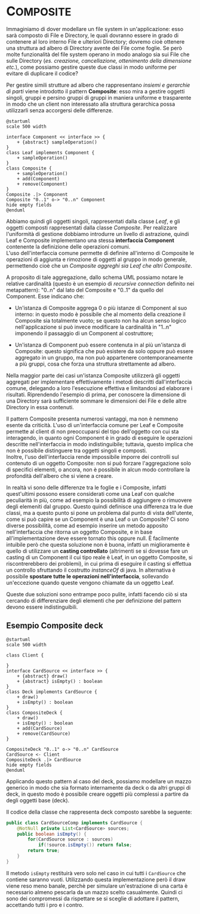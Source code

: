 # <big>C</big>OMPOSITE

Immaginiamo di dover modellare un file system in un'applicazione: esso sarà composto di File e Directory, le quali dovranno essere in grado di contenere al loro interno File e ulteriori Directory; dovremo cioè ottenere una struttura ad albero di Directory avente dei File come foglie.
Se però molte funzionalità del file system operano in modo analogo sia sui File che sulle Directory (_es. creazione, cancellazione, ottenimento della dimensione etc._), come possiamo gestire queste due classi in modo uniforme per evitare di duplicare il codice?

Per gestire simili strutture ad albero che rappresentano _insiemi e gerarchie di parti_ viene introdotto il pattern __Composite__: esso mira a gestire oggetti singoli, gruppi e persino gruppi di gruppi in maniera uniforme e trasparente in modo che un client non interessato alla struttura gerarchica possa utilizzarli senza accorgersi delle differenze.

```plantuml
@startuml
scale 500 width

interface Component << interface >> {
    + {abstract} sampleOperation()
}
class Leaf implements Component {
    + sampleOperation()
}
class Composite {
    + sampleOperation()
    + add(Component)
    + remove(Component)
}
Composite .|> Component
Composite "0..1" o-> "0..n" Component
hide empty fields
@enduml
```

Abbiamo quindi gli oggetti singoli, rappresentati dalla classe _Leaf_, e gli oggetti composti rappresentati dalla classe _Composite_.
Per realizzare l'uniformità di gestione dobbiamo introdurre un livello di astrazione, quindi Leaf e Composite implementano una stessa __interfaccia Component__ contenente la definizione delle operazioni comuni. \
L'uso dell'interfaccia comune permette di definire all'interno di Composite le operazioni di aggiunta e rimozione di oggetti al gruppo in modo generale, permettendo cioè che un _Composite aggreghi sia Leaf che altri Composite_.

A proposito di tale aggregazione, dallo schema UML possiamo notare le relative cardinalità (questo è un esempio di _recursive connection_ definito nei metapattern): "0..n" dal lato del Composite e "0..1" da quello del Component.
Esse indicano che:

- Un'istanza di Composite aggrega 0 o più istanze di Component al suo interno: in questo modo è possibile che al momento della creazione il Composite sia totalmente vuoto; se questo non ha alcun senso logico nell'applicazione si può invece modificare la cardinalità in "1..n" imponendo il passaggio di un Component al costruttore;

- Un'istanza di Component può essere contenuta in al più un'istanza di Composite: questo significa che può esistere da solo oppure può essere aggregato in un gruppo, ma non può appartenere contemporaneamente a più gruppi, cosa che forza una struttura strettamente ad albero.

Nella maggior parte dei casi un'istanza Composite utilizzerà gli oggetti aggregati per implementare effettivamente i metodi descritti dall'interfaccia comune, delegando a loro l'esecuzione effettiva e limitandosi ad elaborare i risultati.
Riprendendo l'esempio di prima, per conoscere la dimensione di una Directory sarà sufficiente sommare le dimensioni dei File e delle altre Directory in essa contenuti.

Il pattern Composite presenta numerosi vantaggi, ma non è nemmeno esente da criticità.
L'uso di un'interfaccia comune per Leaf e Composite permette al client di non preoccuparsi del tipo dell'oggetto con cui sta interagendo, in quanto ogni Component è in grado di eseguire le operazioni descritte nell'interfaccia in modo indistinguibile; tuttavia, questo implica che non è possibile distinguere tra oggetti singoli e composti. \
Inoltre, l'uso dell'interfaccia rende impossibile imporre dei controlli sul contenuto di un oggetto Composite: non si può forzare l'aggregazione solo di specifici elementi, o ancora, non è possibile in alcun modo controllare la profondità dell'albero che si viene a creare.

In realtà vi sono delle differenze tra le foglie e i Composite, infatti quest'ultimi possono essere considerati come una Leaf con qualche peculiarità in più, come ad esempio la possibilità di aggiungere o rimuovere degli elemeniti dal gruppo.
Questo quindi definisce una differenza tra le due classi, ma a questo punto si pone un problema dal punto di vista dell'utente, come si può capire se un Component è una Leaf o un Composite?
Ci sono diverse possibilità, come ad esempio inserire un metodo apposito nell'interfaccia che ritorna un oggetto Composite, e in base all'implementazione deve essere tornato this oppure null.
È facilmente intuibile però che questa soluzione non è buona, infatti un miglioramente è quello di utilizzare un __casting controllato__ (altrimenti se si dovesse fare un casting di un Component il cui tipo reale è Leaf, in un oggetto Composite, si riscontrerebbero dei problemi), in cui prima di eseguire il casting si effettua un controllo sfruttando il costrutto _instanceOf_ di java.
In alternativa è possibile __spostare tutte le operazioni nell'interfaccia__, sollevando un'eccezione quando queste vengono chiamate da un oggetto Leaf.

Queste due soluzioni sono entrampe poco pulite, infatti facendo ciò si sta cercando di differenziare degli elementi che per definizione del pattern devono essere indistinguibili.

## Esempio Composite deck
```plantuml
@startuml
scale 500 width

class Client {

}
interface CardSource << interface >> {
    + {abstract} draw()
    + {abstract} isEmpty() : boolean
}
class Deck implements CardSource {
    + draw()
    + isEmpty() : boolean
}
class CompositeDeck {
    + draw()
    + isEmpty() : boolean
    + add(CardSource)
    + remove(CardSource)
}

CompositeDeck "0..1" o-> "0..n" CardSource
CardSource <- Client
CompositeDeck .|> CardSource
hide empty fields
@enduml
```
Applicando questo pattern al caso del deck, possiamo modellare un mazzo generico in modo che sia formato internamente da deck o da altri gruppi di deck, in questo modo è possibile creare oggetti più complessi a partire da degli oggetti base (deck).

Il codice della classe che rappresenta deck composto sarebbe la seguente:

```java
public class CardSourceComp implements CardSource {
    @NotNull private List<CardSource> sources;
    public boolean isEmpty() {
        for(CardSource source : sources)
            if(!source.isEmpty()) return false;
        return true;
    }
} 
```

Il metodo `isEmpty` restituirà vero solo nel caso in cui tutti i `CardSource` che contiene saranno vuoti.
Utilizzando questa implementazione però il draw viene reso meno banale, perchè per simulare un'estrazione di una carta è necessario almeno pescarla da un mazzo scelto casualmente.
Quindi ci sono dei compromessi da rispettare se si sceglie di adottare il pattern, accettando tutti i pro e i contro. 
